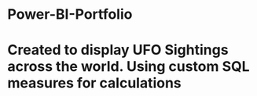 # Power-BI-Portfolio
# Created to display UFO Sightings across the world.  Using custom SQL measures for calculations
